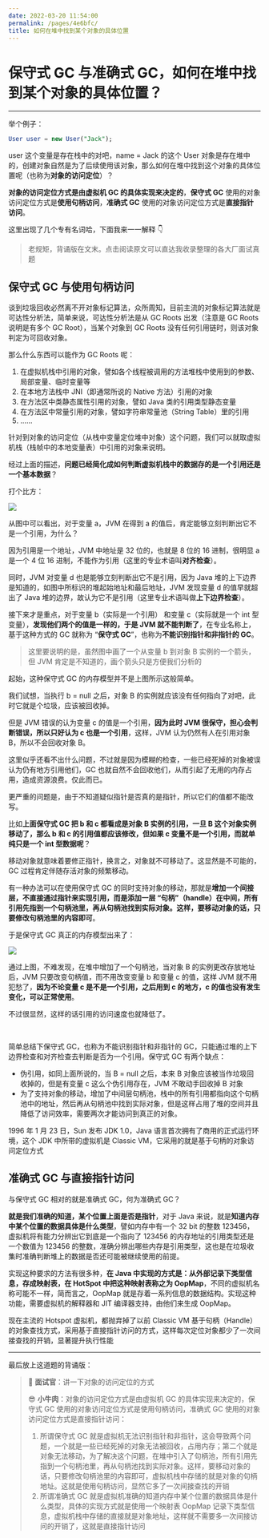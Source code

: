 ```yaml
---
date: 2022-03-20 11:54:00
permalink: /pages/4e6bfc/
title: 如何在堆中找到某个对象的具体位置
---
```

# 保守式 GC 与准确式 GC，如何在堆中找到某个对象的具体位置？

---

举个例子：

```sql
User user = new User("Jack");
```

user 这个变量是存在栈中的对吧，name = Jack 的这个 User 对象是存在堆中的，创建对象自然是为了后续使用该对象，那么如何在堆中找到这个对象的具体位置呢（也称为**对象的访问定位**）？

**对象的访问定位方式是由虚拟机 GC 的具体实现来决定的**，**保守式 GC** 使用的对象访问定位方式是**使用句柄访问**，**准确式 GC** 使用的对象访问定位方式是**直接指针访问**。

这里出现了几个专有名词哈，下面我来一一解释 👇

> 老规矩，背诵版在文末。点击阅读原文可以直达我收录整理的各大厂面试真题

## 保守式 GC 与使用句柄访问

谈到垃圾回收必然离不开对象标记算法，众所周知，目前主流的对象标记算法就是可达性分析法，简单来说，可达性分析法是从 GC Roots 出发（注意是 GC Roots 说明是有多个 GC Root），当某个对象到 GC Roots 没有任何引用链时，则该对象判定为可回收对象。

那么什么东西可以能作为 GC Roots 呢：

1. 在虚拟机栈中引用的对象，譬如各个线程被调用的方法堆栈中使用到的参数、局部变量、临时变量等
2. 在本地方法栈中 JNI（即通常所说的 Native 方法）引用的对象
3. 在方法区中类静态属性引用的对象，譬如 Java 类的引用类型静态变量
4. 在方法区中常量引用的对象，譬如字符串常量池（String Table）里的引用
5. ......

针对到对象的访问定位（从栈中变量定位堆中对象）这个问题，我们可以就取虚拟机栈（栈帧中的本地变量表）中引用的对象来说明。

经过上面的描述，**问题已经简化成如何判断虚拟机栈中的数据存的是一个引用还是一个基本数据**？

打个比方：

![](https://gitee.com/veal98/images/raw/master/img/20220214105153.png)

从图中可以看出，对于变量 a，JVM 在得到 a 的值后，肯定能够立刻判断出它不是一个引用，为什么？

因为引用是一个地址，JVM 中地址是 32 位的，也就是 8 位的 16 进制，很明显 a 是一个 4 位 16 进制，不能作为引用（这里的专业术语叫**对齐检查**）。

同时，JVM 对变量 d 也是能够立刻判断出它不是引用，因为 Java 堆的上下边界是知道的，如图中所标识的堆起始地址和最后地址，JVM 发现变量 d  的值早就超出了 Java 堆的边界，故认为它不是引用（这里专业术语叫做**上下边界检查**）。

接下来才是重点，对于变量 b（实际是一个引用） 和变量 c（实际就是一个 int 型变量），**发现他们两个的值是一样的，于是 JVM 就不能判断了**，在专业名称上，基于这种方式的 GC 就称为 “**保守式 GC**”，也称为**不能识别指针和非指针的 GC**。

> 这里要说明的是，虽然图中画了一个从变量 b 到对象 B 实例的一个箭头，但 JVM 肯定是不知道的，画个箭头只是方便我们分析的

起始，这种保守式 GC 的内存模型并不是上图所示这般简单。

我们试想，当执行 b = null 之后，对象 B 的实例就应该没有任何指向了对吧，此时它就是个垃圾，应该被回收掉。

但是 JVM 错误的认为变量 c 的值是一个引用，**因为此时 JVM 很保守，担心会判断错误，所以只好认为 c 也是一个引用**，这样，JVM 认为仍然有人在引用对象 B，所以不会回收对象 B。

这里似乎还看不出什么问题，不过就是因为模糊的检查，一些已经死掉的对象被误认为仍有地方引用他们，GC 也就自然不会回收他们，从而引起了无用的内存占用，造成资源浪费。仅此而已。

更严重的问题是，由于不知道疑似指针是否真的是指针，所以它们的值都不能改写。

比如**上面保守式 GC 把 b 和 c 都看成是对象 B 实例的引用，一旦 B 这个对象实例移动了，那么 b 和 c 的引用值都应该修改，但如果 c 变量不是一个引用，而就单纯只是一个 int 型数据呢**？

移动对象就意味着要修正指针，换言之，对象就不可移动了。这显然是不可能的，GC 过程肯定伴随存活对象的频繁移动。

有一种办法可以在使用保守式 GC 的同时支持对象的移动，那就是**增加一个间接层，不直接通过指针来实现引用，而是添加一层 “句柄”（handle）在中间，所有引用先指到一个句柄池里，再从句柄池找到实际对象。这样，要移动对象的话，只要修改句柄池里的内容即可**。

于是保守式 GC 真正的内存模型出来了：

![](https://gitee.com/veal98/images/raw/master/img/20220214110511.png)

通过上图，不难发现，在堆中增加了一个句柄池，当对象 B 的实例更改存放地址后，JVM 只要改变句柄值，而不用改变变量 b 和变量 c 的值，这样 JVM 就不用犯愁了，**因为不论变量 c 是不是一个引用，之后用到 c 的地方，c 的值也没有发生变化，可以正常使用**。

不过很显然，这样的话引用的访问速度也就降低了。

<br>

简单总结下保守式 GC，也称为不能识别指针和非指针的 GC，只能通过堆的上下边界检查和对齐检查去判断是否为一个引用。保守式 GC 有两个缺点：

- 伪引用，如同上面所说的，当 B = null 之后，本来 B 对象应该被当作垃圾回收掉的，但是有变量 c 这么个伪引用存在，JVM 不敢动手回收掉 B 对象
- 为了支持对象的移动，增加了中间层句柄池，栈中的所有引用都指向这个句柄池中的地址，然后再从句柄池中找到实际对象，但是这样占用了堆的空间并且降低了访问效率，需要两次才能访问到真正的对象。

1996 年 1 月 23 日，Sun 发布 JDK 1.0，Java 语言首次拥有了商用的正式运行环境，这个 JDK 中所带的虚拟机是 Classic VM，它采用的就是基于句柄的对象访问定位方式

## 准确式 GC 与直接指针访问

与保守式 GC 相对的就是准确式 GC，何为准确式 GC？

**就是我们准确的知道，某个位置上面是否是指针**，对于 Java 来说，就是**知道内存中某个位置的数据具体是什么类型**，譬如内存中有一个 32 bit 的整数 123456，虚拟机将有能力分辨出它到底是一个指向了 123456 的内存地址的引用类型还是一个数值为 123456 的整数，准确分辨出哪些内存是引用类型，这也是在垃圾收集时准确判断堆上的数据是否还可能被继续使用的前提。

实现这种要求的方法有很多种，**在 Java 中实现的方式是：从外部记录下类型信息，存成映射表，在 HotSpot 中把这种映射表称之为  OopMap**，不同的虚拟机名称可能不一样，简而言之，OopMap 就是存着一系列信息的数据结构。实现这种功能，需要虚拟机的解释器和 JIT 编译器支持，由他们来生成 OopMap。

现在主流的 Hotspot 虚拟机，都抛弃掉了以前 Classic VM 基于句柄（Handle）的对象查找方式，采用基于直接指针访问的方式，这样每次定位对象都少了一次间接查找的开销，显著提升执行性能

---

最后放上这道题的背诵版：

> 🥸 **面试官**：讲一下对象的访问定位的方式
>
> 😎 **小牛肉**：对象的访问定位方式是由虚拟机 GC 的具体实现来决定的，保守式 GC 使用的对象访问定位方式是使用句柄访问，准确式 GC 使用的对象访问定位方式是直接指针访问：
>
> 1. 所谓保守式 GC 就是虚拟机无法识别指针和非指针，这会导致两个问题，一个就是一些已经死掉的对象无法被回收，占用内存；第二个就是对象无法移动，为了解决这个问题，在堆中引入了句柄池，所有引用先指到一个句柄池里，再从句柄池找到实际对象。这样，要移动对象的话，只要修改句柄池里的内容即可，虚拟机栈中存储的就是对象的句柄地址。这就是使用句柄访问，显然它多了一次间接查找的开销
> 2. 所谓准确式 GC 就是虚拟机准确的知道内存中某个位置的数据具体是什么类型，具体的实现方式就是使用一个映射表 OopMap 记录下类型信息，虚拟机栈中存储的直接就是对象地址，这样就不需要多一次间接访问的开销了，这就是直接指针访问